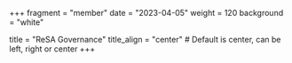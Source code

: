 +++
fragment = "member"
date = "2023-04-05"
weight = 120
background = "white"

title = "ReSA Governance"
title_align = "center" # Default is center, can be left, right or center
+++
